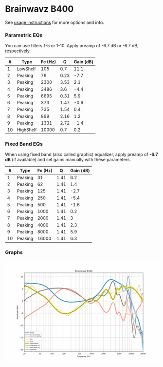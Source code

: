 # Brainwavz B400
See [usage instructions](https://github.com/jaakkopasanen/AutoEq#usage) for more options and info.

### Parametric EQs
You can use filters 1-5 or 1-10. Apply preamp of -6.7 dB or -6.7 dB, respectively.

|   # | Type      |   Fc (Hz) |    Q |   Gain (dB) |
|-----|-----------|-----------|------|-------------|
|   1 | LowShelf  |       105 | 0.7  |        11.1 |
|   2 | Peaking   |        79 | 0.23 |        -7.7 |
|   3 | Peaking   |      2300 | 3.53 |         2.1 |
|   4 | Peaking   |      3486 | 3.6  |        -4.4 |
|   5 | Peaking   |      6695 | 0.31 |         5.9 |
|   6 | Peaking   |       373 | 1.47 |        -0.6 |
|   7 | Peaking   |       735 | 1.54 |         0.4 |
|   8 | Peaking   |       899 | 2.16 |         1.2 |
|   9 | Peaking   |      1331 | 2.72 |        -1.4 |
|  10 | HighShelf |     10000 | 0.7  |         0.2 |

### Fixed Band EQs
When using fixed band (also called graphic) equalizer, apply preamp of **-6.7 dB** (if available) and set gains manually with these parameters.

|   # | Type    |   Fc (Hz) |    Q |   Gain (dB) |
|-----|---------|-----------|------|-------------|
|   1 | Peaking |        31 | 1.41 |         6.2 |
|   2 | Peaking |        62 | 1.41 |         1.4 |
|   3 | Peaking |       125 | 1.41 |        -2.7 |
|   4 | Peaking |       250 | 1.41 |        -5.4 |
|   5 | Peaking |       500 | 1.41 |        -1.6 |
|   6 | Peaking |      1000 | 1.41 |         0.2 |
|   7 | Peaking |      2000 | 1.41 |         3   |
|   8 | Peaking |      4000 | 1.41 |         2.3 |
|   9 | Peaking |      8000 | 1.41 |         5.9 |
|  10 | Peaking |     16000 | 1.41 |         6.3 |

### Graphs
![](./Brainwavz%20B400.png)
